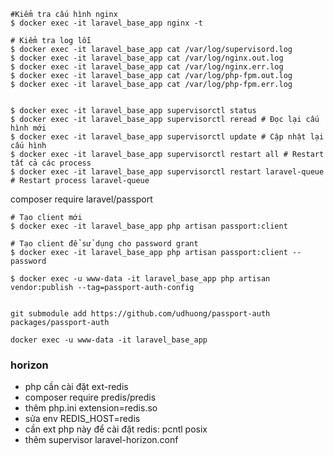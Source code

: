 ```shell
#Kiểm tra cấu hình nginx
$ docker exec -it laravel_base_app nginx -t

# Kiểm tra log lỗi
$ docker exec -it laravel_base_app cat /var/log/supervisord.log
$ docker exec -it laravel_base_app cat /var/log/nginx.out.log
$ docker exec -it laravel_base_app cat /var/log/nginx.err.log
$ docker exec -it laravel_base_app cat /var/log/php-fpm.out.log
$ docker exec -it laravel_base_app cat /var/log/php-fpm.err.log


$ docker exec -it laravel_base_app supervisorctl status
$ docker exec -it laravel_base_app supervisorctl reread # Đọc lại cấu hình mới
$ docker exec -it laravel_base_app supervisorctl update # Cập nhật lại cấu hình
$ docker exec -it laravel_base_app supervisorctl restart all # Restart tất cả các process
$ docker exec -it laravel_base_app supervisorctl restart laravel-queue # Restart process laravel-queue
```
composer require laravel/passport
```shell
# Tạo client mới
$ docker exec -it laravel_base_app php artisan passport:client

# Tạo client để sử dụng cho password grant
$ docker exec -it laravel_base_app php artisan passport:client --password

$ docker exec -u www-data -it laravel_base_app php artisan vendor:publish --tag=passport-auth-config
```

```shell

git submodule add https://github.com/udhuong/passport-auth packages/passport-auth

docker exec -u www-data -it laravel_base_app 
```

### horizon

- php cần cài đặt ext-redis
- composer require predis/predis
- thêm php.ini extension=redis.so
- sửa env REDIS_HOST=redis
- cần ext php này để cài đặt redis: pcntl posix
- thêm supervisor laravel-horizon.conf

